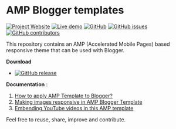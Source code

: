 # AMP Blogger templates

[![Project Website](https://img.shields.io/badge/View-Project%20website-blue.svg?logo=firefox&style=flat-square)](https://kolappan.dev/project/amp-blogger-templates)
[![Live demo](https://img.shields.io/badge/View-Live%20demo-blue.svg?logo=firefox&style=flat-square)](https://amp-blog.kolappan.dev)
[![GitHub](https://img.shields.io/github/license/kolappannathan/amp-blogger-templates.svg?style=flat-square)](#)
[![GitHub issues](https://img.shields.io/github/issues/kolappannathan/amp-blogger-templates.svg?style=flat-square)](#)
[![GitHub contributors](https://img.shields.io/github/contributors/kolappannathan/amp-blogger-templates.svg?color=orange&style=flat-square)](#)

This repository contains an AMP (Accelerated Mobile Pages) based responsive theme that can be used with Blogger.

**Download**

 - [![GitHub release](https://img.shields.io/github/release/kolappannathan/amp-blogger-templates.svg?logo=github&style=flat-square)](https://github.com/kolappannathan/amp-blogger-templates/releases)
 
**Documentation** :

 1. [How to apply AMP Template to Blogger?](https://amp-blog.kolappan.dev/2018/08/how-to-apply-amp-template-to-blogger.html)
 2. [Making images responsive in AMP Blogger Template](https://amp-blog.kolappan.dev/2018/08/making-images-responsive-in-amp-blogger.html)
 3. [Embending YouTube videos in this AMP template](https://amp-blog.kolappan.dev/2020/04/embending-youtube-videos-in-this-amp.html)

Feel free to reuse, share, improve and contribute.
